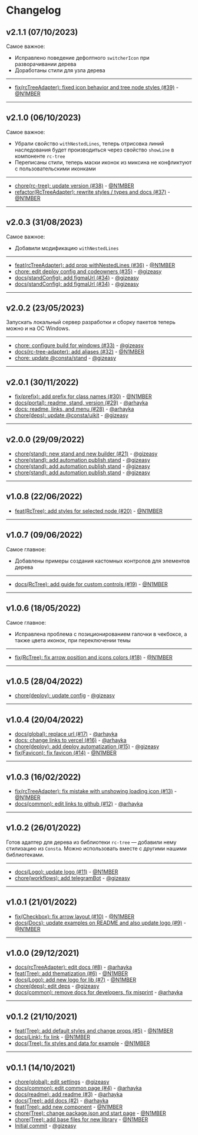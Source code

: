 # Changelog

## v2.1.1 (07/10/2023)
Самое важное:

- Исправлено поведение дефолтного `switcherIcon` при разворачивании дерева
- Доработаны стили для узла дерева

---

- [fix(rcTreeAdapter): fixed icon behavior and tree node styles (#39)](https://github.com/consta-design-system/rc-tree-adapter/commit/e74a9ed63b625e2afdca35082c768b25afba4a97) - [@N1MBER](https://github.com/N1MBER)

--------------------

## v2.1.0 (06/10/2023)
Самое важное:

- Убрали свойство `withNestedLines`, теперь отрисовка линий наследования будет производиться через свойство `showLine` в компоненте `rc-tree`
- Переписаны стили, теперь маски иконок из миксина не конфликтуют с пользовательскими иконками

---

- [chore(rc-tree): update version (#38)](https://github.com/consta-design-system/rc-tree-adapter/commit/ad6fb9f6fb7009fbd69e3a057f6c0ecec5edb551) - [@N1MBER](https://github.com/N1MBER)
- [refactor(RcTreeAdapter): rewrite styles / types and docs (#37)](https://github.com/consta-design-system/rc-tree-adapter/commit/911f1a95ae77a96c8ca5d5c54afb2774fdd90a17) - [@N1MBER](https://github.com/N1MBER)

--------------------

## v2.0.3 (31/08/2023)
Самое важное:
- Добавили модификацию `withNestedLines`

---

- [feat(rcTreeAdapter): add prop withNestedLines (#36)](https://github.com/consta-design-system/rc-tree-adapter/commit/db38b93e87004b689223cf5877e6c246c039821d) - [@N1MBER](https://github.com/N1MBER)
- [chore: edit deploy config and codeowners (#35)](https://github.com/consta-design-system/rc-tree-adapter/commit/b99eb7532287220e9de256202cd9f5a28ae848f4) - [@gizeasy](https://github.com/gizeasy)
- [docs(standConfig): add figmaUrl (#34)](https://github.com/consta-design-system/rc-tree-adapter/commit/dd526962f758997adc232dcdf0f058aa9dd7798f) - [@gizeasy](https://github.com/gizeasy)
- [docs(standConfig): add figmaUrl (#34)](https://github.com/consta-design-system/rc-tree-adapter/commit/38d7b736ea248505e087c4886e454174588f7268) - [@gizeasy](https://github.com/gizeasy)

--------------------

## v2.0.2 (23/05/2023)
Запускать локальный сервер разработки и сборку пакетов теперь можно и на ОС Windows.

---

- [chore: configure build for windows (#33)](https://github.com/consta-design-system/rc-tree-adapter/commit/c2d2e4c57c4d5ff3c2e8d316b1807545c984a10c) - [@gizeasy](https://github.com/gizeasy)
- [docs(rc-tree-adapter): add aliases (#32)](https://github.com/consta-design-system/rc-tree-adapter/commit/95aa272c5c0c63ce01e575dacd561660dcd7eadb) - [@N1MBER](https://github.com/N1MBER)
- [chore: update @consta/stand](https://github.com/consta-design-system/rc-tree-adapter/commit/c7499074523285ca171a8f184d84979290d0487b) - [@gizeasy](https://github.com/gizeasy)

--------------------

## v2.0.1 (30/11/2022)
- [fix(prefix): add prefix for class names (#30)](https://github.com/consta-design-system/rc-tree-adapter/commit/a103f7060ebc1ae3bdfb9d786415fd1373a7ccc0) - [@N1MBER](https://github.com/N1MBER)
- [docs(portal): readme, stand, version (#29)](https://github.com/consta-design-system/rc-tree-adapter/commit/ff991842a75f7c6f15692ebf6f8d5e5bce06c3e9) - [@arhayka](https://github.com/arhayka)
- [docs: readme, links, and menu (#28)](https://github.com/consta-design-system/rc-tree-adapter/commit/733e0a80fd6cd9b9df9f530a9a01e5bb817d15aa) - [@arhayka](https://github.com/arhayka)
- [chore(deps): update @consta/uikit](https://github.com/consta-design-system/rc-tree-adapter/commit/6d77975de15ca6a2a8780d914c6f708539412b01) - [@gizeasy](https://github.com/gizeasy)

--------------------

## v2.0.0 (29/09/2022)
- [chore(stand): new stand and new builder (#21)](https://github.com/consta-design-system/rc-tree-adapter/commit/55c07cdffdf5aa8def4f65b12b955efd73d11b84) - [@gizeasy](https://github.com/gizeasy)
- [chore(stand): add automation publish stand](https://github.com/consta-design-system/rc-tree-adapter/commit/c4ef67888b448c68a4bfea7fc71761a6f9f6ddff) - [@gizeasy](https://github.com/gizeasy)
- [chore(stand): add automation publish stand](https://github.com/consta-design-system/rc-tree-adapter/commit/1c9be2751bc6f27ed6d5a5612c31f1d4ffe94062) - [@gizeasy](https://github.com/gizeasy)
- [chore(stand): add automation publish stand](https://github.com/consta-design-system/rc-tree-adapter/commit/4d853bf5e31d98886093cb216b04d7b806fdbdcf) - [@gizeasy](https://github.com/gizeasy)

--------------------

## v1.0.8 (22/06/2022)
- [feat(RcTree): add styles for selected node (#20)](https://github.com/consta-design-system/rc-tree-adapter/commit/866279f72276bd3c5d871550f16ab4bf929dbe07) - [@N1MBER](https://github.com/N1MBER)

--------------------

## v1.0.7 (09/06/2022)
Самое главное:
* Добавлены примеры создания кастомных контролов для элементов дерева

---

- [docs(RcTree): add guide for custom controls (#19)](https://github.com/consta-design-system/rc-tree-adapter/commit/1874933b154710f49024a5558c755717a3a6f54e) - [@N1MBER](https://github.com/N1MBER)

--------------------

## v1.0.6 (18/05/2022)
Самое главное:
- Исправлена проблема с позиционированием галочки в чекбоксе, а также цвета иконок, при переключении темы

---

- [fix(RcTree): fix arrow position and icons colors (#18)](https://github.com/consta-design-system/rc-tree-adapter/commit/6c94abe2276da9f6b659e2259d47b9e3baad3697) - [@N1MBER](https://github.com/N1MBER)

--------------------

## v1.0.5 (28/04/2022)
- [chore(deploy): update config](https://github.com/consta-design-system/rc-tree-adapter/commit/16a71a6cd8e1fb0044dd7ccba0aa571f98dba4ca) - [@gizeasy](https://github.com/gizeasy)

--------------------

## v1.0.4 (20/04/2022)
- [docs(global): replace url (#17)](https://github.com/consta-design-system/rc-tree-adapter/commit/9d7687d2d405de0f6442256400c35b351016c921) - [@arhayka](https://github.com/arhayka)
- [docs: change links to vercel (#16)](https://github.com/consta-design-system/rc-tree-adapter/commit/297b04b2ab1add45c8404b08401a016bd68058c1) - [@arhayka](https://github.com/arhayka)
- [chore(deploy): add deploy automatization (#15)](https://github.com/consta-design-system/rc-tree-adapter/commit/8e65a2e628b9b0fc20a2ae08c63349a020039d19) - [@gizeasy](https://github.com/gizeasy)
- [fix(Favicon): fix favicon (#14)](https://github.com/consta-design-system/rc-tree-adapter/commit/c7d36d857765d2ce3b3fbe123c24e0b3963937ee) - [@N1MBER](https://github.com/N1MBER)

--------------------

## v1.0.3 (16/02/2022)
- [fix(rcTreeAdapter): fix mistake with unshowing loading icon (#13)](https://github.com/consta-design-system/rc-tree-adapter/commit/77f37156e1005e8bbe1e1422aaa1c412df84e2f4) - [@N1MBER](https://github.com/N1MBER)
- [docs(common): edit links to github (#12)](https://github.com/consta-design-system/rc-tree-adapter/commit/33ff21f4232e22b569fd04a8c5a7591591e7868e) - [@arhayka](https://github.com/arhayka)

--------------------

## v1.0.2 (26/01/2022)
Готов адаптер для дерева из библиотеки `rc-tree` — добавили нему стилизацию из `Consta`. Можно использовать вместе с другими нашими библиотеками.

---

- [docs(Logo): update logo (#11)](https://github.com/consta-design-system/rc-tree-adapter/commit/1d418d9540cdbc697260c50a6ad6e97f65fb32d5) - [@N1MBER](https://github.com/N1MBER)
- [chore(workflows): add telegramBot](https://github.com/consta-design-system/rc-tree-adapter/commit/6585e1a5fafd8e0fc65ceb992acaadfa0f596f00) - [@gizeasy](https://github.com/gizeasy)

--------------------

## v1.0.1 (21/01/2022)
- [fix(Checkbox): fix arrow layout (#10)](https://github.com/consta-design-system/rc-tree-adapter/commit/94e452fd22c6ddb6360f64a2c77e04ebb57fcf73) - [@N1MBER](https://github.com/N1MBER)
- [docs(Docs): update examples on README and also update logo (#9)](https://github.com/consta-design-system/rc-tree-adapter/commit/239c15f14af4ebdb9229c545396bf8297472c711) - [@N1MBER](https://github.com/N1MBER)

--------------------

## v1.0.0 (29/12/2021)
- [docs(rcTreeAdapter): edit docs (#8)](https://github.com/gazprom-neft/rc-tree-adapter/commit/1cf4521188e745cc043e9d2034e2bbac9bd342da) - [@arhayka](https://github.com/arhayka)
- [feat(Tree): add thematization (#6)](https://github.com/gazprom-neft/rc-tree-adapter/commit/738d2d264616c7fea5f466fcf55393387b819914) - [@N1MBER](https://github.com/N1MBER)
- [docs(Logo): add new logo for lib (#7)](https://github.com/gazprom-neft/rc-tree-adapter/commit/c8c3e7833b4f336943c70dbd1382f9bcb41d10c4) - [@N1MBER](https://github.com/N1MBER)
- [chore(deps): edit deps](https://github.com/gazprom-neft/rc-tree-adapter/commit/419072a71ed1747a5a484efaa849be6c491314e6) - [@gizeasy](https://github.com/gizeasy)
- [docs(common): remove docs for developers, fix misprint](https://github.com/gazprom-neft/rc-tree-adapter/commit/d7d3bc9e97a6395edcdf1f5e40aa565cac5c126e) - [@arhayka](https://github.com/arhayka)

--------------------

## v0.1.2 (21/10/2021)
- [feat(Tree): add default styles and change props (#5)](https://github.com/gazprom-neft/tree/commit/23c915e754e00f0afab809a806c4a018dbdeb046) - [@N1MBER](https://github.com/N1MBER)
- [docs(Link): fix link](https://github.com/gazprom-neft/tree/commit/b4dfd82787293b45ef2446f6940d48cacb1bd851) - [@N1MBER](https://github.com/N1MBER)
- [docs(Tree): fix styles and data for example](https://github.com/gazprom-neft/tree/commit/c6d10a41e00fb7a43482dfa20d3d23e5e4f1150e) - [@N1MBER](https://github.com/N1MBER)

--------------------

## v0.1.1 (14/10/2021)
- [chore(global): edit settings](https://github.com/gazprom-neft/tree/commit/81f99436aef1c095b3b2c13f53fb7d59837cec88) - [@gizeasy](https://github.com/gizeasy)
- [docs(common): edit common page (#4)](https://github.com/gazprom-neft/tree/commit/4b083116fdfb6a974241f05d8e5f706c75dd12e3) - [@arhayka](https://github.com/arhayka)
- [docs(readme): add readme (#3)](https://github.com/gazprom-neft/tree/commit/de8c56950b63781a797aa536dfbf0bdd50477d25) - [@arhayka](https://github.com/arhayka)
- [docs(Tree): add docs (#2)](https://github.com/gazprom-neft/tree/commit/59c98539b2a33c8f38fce7db089187844c4fd3c4) - [@arhayka](https://github.com/arhayka)
- [feat(Tree): add new component](https://github.com/gazprom-neft/tree/commit/1ce726e56c8b765ac464d6fc3b12b87eccc39a34) - [@N1MBER](https://github.com/N1MBER)
- [chore(Tree): change package.json and start page](https://github.com/gazprom-neft/tree/commit/00644d1996cbc992a60b8092b965ad0faa535a28) - [@N1MBER](https://github.com/N1MBER)
- [chore(Tree): add base files for new library](https://github.com/gazprom-neft/tree/commit/1d4e5d4fd88b184621bda94450f929e1e9c77089) - [@N1MBER](https://github.com/N1MBER)
- [Initial commit](https://github.com/gazprom-neft/tree/commit/9c8a08668b694640475eb669e950d6530f7b0fac) - [@gizeasy](https://github.com/gizeasy)
